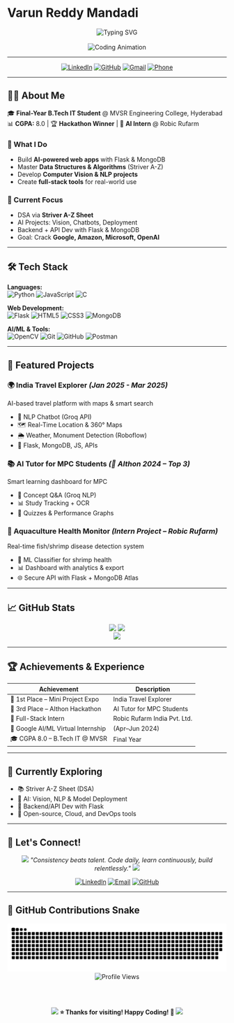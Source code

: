 # Varun Reddy Mandadi

<div align="center">
  <img src="https://readme-typing-svg.herokuapp.com?font=Fira+Code&weight=600&size=28&duration=3000&pause=1000&color=00D4FF&center=true&vCenter=true&width=600&lines=Hi+there+%F0%9F%91%8B%2C+I'm+Varun+Reddy+Mandadi;Full-Stack+Developer+%F0%9F%9A%80;AI%2FML+Enthusiast+%F0%9F%A7%A0;Problem+Solver+%F0%9F%92%A1;Building+the+Future+%E2%9C%A8;Open+Source+Explorer+%F0%9F%8C%9F" alt="Typing SVG" />
</div>

<br>

<div align="center">
  <img src="https://user-images.githubusercontent.com/74038190/225813708-98b745f2-7d22-48cf-9150-083f1b00d6c9.gif" width="400" alt="Coding Animation">
</div>

---

<div align="center">
  
[![LinkedIn](https://img.shields.io/badge/LinkedIn-0077B5?style=for-the-badge&logo=linkedin&logoColor=white)](https://www.linkedin.com/in/varunreddy-mandadi-996b14259)
[![GitHub](https://img.shields.io/badge/GitHub-100000?style=for-the-badge&logo=github&logoColor=white)](https://github.com/varun339658)
[![Gmail](https://img.shields.io/badge/Gmail-D14836?style=for-the-badge&logo=gmail&logoColor=white)](mailto:mandadivarunreddy339658@gmail.com)
[![Phone](https://img.shields.io/badge/Phone-25D366?style=for-the-badge&logo=whatsapp&logoColor=white)](tel:6301842932)

</div>

---

## 👨‍💻 About Me

🎓 **Final-Year B.Tech IT Student** @ MVSR Engineering College, Hyderabad  
📊 **CGPA:** 8.0 | 🏆 **Hackathon Winner** | 💼 **AI Intern** @ Robic Rufarm  

### 🚀 What I Do
- Build **AI-powered web apps** with Flask & MongoDB  
- Master **Data Structures & Algorithms** (Striver A-Z)  
- Develop **Computer Vision & NLP projects**  
- Create **full-stack tools** for real-world use  

### 🎯 Current Focus
- DSA via **Striver A-Z Sheet**  
- AI Projects: Vision, Chatbots, Deployment  
- Backend + API Dev with Flask & MongoDB  
- Goal: Crack **Google, Amazon, Microsoft, OpenAI**

---

## 🛠️ Tech Stack

**Languages:**  
![Python](https://img.shields.io/badge/-Python-3776AB?style=flat&logo=python&logoColor=white)
![JavaScript](https://img.shields.io/badge/-JavaScript-F7DF1E?style=flat&logo=javascript&logoColor=black)
![C](https://img.shields.io/badge/-C-A8B9CC?style=flat&logo=c&logoColor=black)

**Web Development:**  
![Flask](https://img.shields.io/badge/-Flask-000000?style=flat&logo=flask&logoColor=white)
![HTML5](https://img.shields.io/badge/-HTML5-E34F26?style=flat&logo=html5&logoColor=white)
![CSS3](https://img.shields.io/badge/-CSS3-1572B6?style=flat&logo=css3&logoColor=white)
![MongoDB](https://img.shields.io/badge/-MongoDB-47A248?style=flat&logo=mongodb&logoColor=white)

**AI/ML & Tools:**  
![OpenCV](https://img.shields.io/badge/-OpenCV-5C3EE8?style=flat&logo=opencv&logoColor=white)
![Git](https://img.shields.io/badge/-Git-F05032?style=flat&logo=git&logoColor=white)
![GitHub](https://img.shields.io/badge/-GitHub-181717?style=flat&logo=github&logoColor=white)
![Postman](https://img.shields.io/badge/-Postman-FF6C37?style=flat&logo=postman&logoColor=white)

---

## 🌟 Featured Projects

### 🌍 India Travel Explorer *(Jan 2025 - Mar 2025)*
AI-based travel platform with maps & smart search  
- 🤖 NLP Chatbot (Groq API)  
- 🗺 Real-Time Location & 360° Maps  
- 🌦 Weather, Monument Detection (Roboflow)  
- 🧰 Flask, MongoDB, JS, APIs  

### 📚 AI Tutor for MPC Students *(🥉 AIthon 2024 – Top 3)*
Smart learning dashboard for MPC  
- 🧠 Concept Q&A (Groq NLP)  
- 📊 Study Tracking + OCR  
- 📝 Quizzes & Performance Graphs  

### 🦐 Aquaculture Health Monitor *(Intern Project – Robic Rufarm)*
Real-time fish/shrimp disease detection system  
- 🔬 ML Classifier for shrimp health  
- 📊 Dashboard with analytics & export  
- 🌐 Secure API with Flask + MongoDB Atlas  

---

## 📈 GitHub Stats

<div align="center">
  <img src="https://github-readme-stats.vercel.app/api?username=varun339658&show_icons=true&theme=tokyonight&count_private=true&border_radius=20&border_color=00d4ff&title_color=00d4ff&icon_color=00d4ff" height="180"/>
  <img src="https://github-readme-streak-stats.herokuapp.com/?user=varun339658&theme=tokyonight&border_radius=20&border=00d4ff&ring=00d4ff&fire=00d4ff&currStreakLabel=00d4ff" height="180"/>
</div>

<div align="center">
  <img src="https://github-readme-stats.vercel.app/api/top-langs/?username=varun339658&layout=compact&theme=tokyonight&langs_count=8&border_radius=20&border_color=00d4ff&title_color=00d4ff" height="180"/>
</div>

---

## 🏆 Achievements & Experience

| Achievement | Description |
|-------------|-------------|
| 🥇 1st Place – Mini Project Expo | India Travel Explorer |
| 🥉 3rd Place – AIthon Hackathon | AI Tutor for MPC Students |
| 💼 Full-Stack Intern | Robic Rufarm India Pvt. Ltd. |
| 📜 Google AI/ML Virtual Internship | (Apr–Jun 2024) |
| 🎓 CGPA 8.0 – B.Tech IT @ MVSR | Final Year |

---

## 🧭 Currently Exploring

- 📚 Striver A-Z Sheet (DSA)  
- 🤖 AI: Vision, NLP & Model Deployment  
- 🧱 Backend/API Dev with Flask  
- 🧠 Open-source, Cloud, and DevOps tools  

---

## 🤝 Let's Connect!

<div align="center">
  <img src="https://user-images.githubusercontent.com/74038190/212284136-03988914-d899-44b4-b1d9-4eeccf656e44.gif" width="25">
  <i>"Consistency beats talent. Code daily, learn continuously, build relentlessly."</i>
  <img src="https://user-images.githubusercontent.com/74038190/212284136-03988914-d899-44b4-b1d9-4eeccf656e44.gif" width="25">

[![LinkedIn](https://img.shields.io/badge/Connect_on_LinkedIn-0077B5?style=for-the-badge&logo=linkedin&logoColor=white)](https://www.linkedin.com/in/varunreddy-mandadi-996b14259)
[![Email](https://img.shields.io/badge/Send_Email-D14836?style=for-the-badge&logo=gmail&logoColor=white)](mailto:mandadivarunreddy339658@gmail.com)
[![GitHub](https://img.shields.io/badge/Follow_on_GitHub-100000?style=for-the-badge&logo=github&logoColor=white)](https://github.com/varun339658)

</div>

---

## 🐍 GitHub Contributions Snake

<div align="center">
  <img src="https://raw.githubusercontent.com/platane/platane/output/github-contribution-grid-snake.svg" alt="Snake eating my contributions" />
</div>

<div align="center">
  <img src="https://komarev.com/ghpvc/?username=varun339658&label=Profile%20views&color=00d4ff&style=for-the-badge" alt="Profile Views" />
  
  <br><br>
  
  <img src="https://user-images.githubusercontent.com/74038190/212284136-03988914-d899-44b4-b1d9-4eeccf656e44.gif" width="30">
  <b>⭐ Thanks for visiting! Happy Coding! 🚀</b>
  <img src="https://user-images.githubusercontent.com/74038190/212284136-03988914-d899-44b4-b1d9-4eeccf656e44.gif" width="30">
</div>
